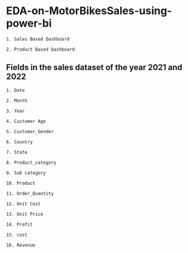 # EDA-on-MotorBikesSales-using-power-bi

    1. Sales Based Dashboard

    2. Product Based Dashboard

## Fields in the sales dataset of the year 2021 and 2022 

    1. Date

    2. Month 

    3. Year

    4. Customer Age

    5. Customer_Gender

    6. Country

    7. State

    8. Product_category

    9. Sub category

    10. Product

    11. Order_Quantity

    12. Unit Cost

    13. Unit Price

    14. Profit 

    15. cost

    16. Revenue
